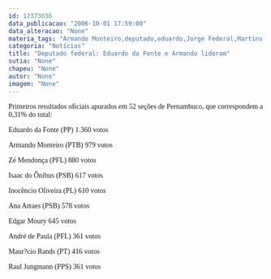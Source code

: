 ```yaml
---
id: 12373036
data_publicacao: "2006-10-01 17:59:00"
data_alteracao: "None"
materia_tags: "Armando Monteiro,deputado,eduardo,Jorge Federal,Martins Fontes"
categoria: "Notícias"
title: "Deputado federal: Eduardo da Fonte e Armando lideram"
sutia: "None"
chapeu: "None"
autor: "None"
imagem: "None"
---
```

<p><P><FONT face=Verdana>Primeiros resultados oficiais apurados em 52 seções de Pernambuco, que correspondem a 0,31% do total:</FONT></P></p>
<p><P><FONT face=Verdana>Eduardo da Fonte (PP) 1.360 votos</FONT></P></p>
<p><P><FONT face=Verdana>Armando Monteiro (PTB) 979 votos</FONT></P></p>
<p><P><FONT face=Verdana>Zé Mendonça (PFL) 880 votos</FONT></P></p>
<p><P><FONT face=Verdana>Isaac do Ônibus (PSB) 617 votos</FONT></P></p>
<p><P><FONT face=Verdana>Inocêncio Oliveira (PL) 610 votos</FONT></P></p>
<p><P><FONT face=Verdana>Ana Arraes (PSB) 578 votos</FONT></P></p>
<p><P><FONT face=Verdana>Edgar Moury 645 votos</FONT></P></p>
<p><P><FONT face=Verdana>André de Paula (PFL) 361 votos</FONT></P></p>
<p><P><FONT face=Verdana>Maur?cio Rands (PT) 416 votos</FONT></P></p>
<p><P><FONT face=Verdana>Raul Jungmann (PPS) 361 votos</FONT></P> </p>
